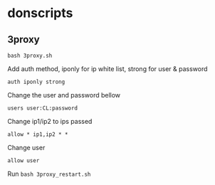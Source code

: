 # donscripts

## 3proxy
`bash 3proxy.sh`

Add auth method, iponly for ip white list, strong for user & password

`auth iponly strong`

Change the user and password bellow

`users user:CL:password`

Change ip1/ip2 to ips passed

`allow * ip1,ip2 * *`

Change user

`allow user`

Run `bash 3proxy_restart.sh`
